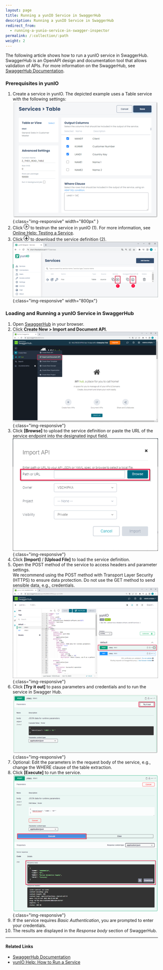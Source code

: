 ```yaml
---
layout: page
title: Running a yunIO Service in SwaggerHub
description: Running a yunIO Service in SwaggerHub
redirect_from:
  - running-a-yunio-service-in-swagger-inspector
permalink: /:collection/:path
weight: 2
---
```


The following article shows how to run a yunIO service in SwaggerHub.<br>
SwaggerHub is an OpenAPI design and documentation tool that allows validation of APIs.
For more information on the SwaggerHub, see [SwaggerHub Documentation](https://support.smartbear.com/swaggerhub/docs/).

### Prerequisites in yunIO

1. Create a service in yunIO. The depicted example uses a Table service with the following settings:<br>
![Table-Extraction](/img/contents/yunio/table-settings.png){:class="img-responsive" width="800px" }
2. Click ![run](/img/contents/yunio/run-icon.png) to testrun the service in yunIO (1). For more information, see [Online Help: Testing a Service](https://help.theobald-software.com/en/yunio/run-services#testing-a-service).
3. Click ![download-file](/img/contents/yunio/download.png) to download the service definition (2).<br>
![yunio-Services-Function-Download](/img/contents/yunio/yunio-run-services-function-download.png){:class="img-responsive" width="800px"}

### Loading and Running a yunIO Service in SwaggerHub

1. Open [SwaggerHub](https://app.swaggerhub.com/home) in your browser.
2. Click **Create New > Import and Document API**.<br>
![Swagger-Hub-Load-Service-1](/img/contents/yunio/swagger-hub-load.png){:class="img-responsive"}
3. Click **[Browse]** to upload the service definition or paste the URL of the service endpoint into the designated input field.<br>
![Swagger-Hub-Load-Service-2](/img/contents/yunio/swagger-hub-load-body.png){:class="img-responsive"}
4. Click **[Import]** / **[Upload File]** to load the service definition. 
5. Open the POST method of the service to access headers and parameter settings.<br>
We recommend using the POST method with Transport Layer Security (HTTPS) to ensure data protection. 
Do not use the GET method to send sensible data, e.g., credentials.<br>
![Swagger-Hub-Loaded](/img/contents/yunio/swagger-hub-loaded.png){:class="img-responsive"}
6. Click **[Try it out]** to pass parameters and credentials and to run the service in Swagger Hub.<br>
![Swagger-Hub-Try](/img/contents/yunio/swagger-hub-try.png){:class="img-responsive"}
7. Optional: Edit the parameters in the request body of the service, e.g., change the WHERE clause of the table extraction. 
8. Click **[Execute]** to run the service.<br>
![Swagger-Hub-Results](/img/contents/yunio/swagger-hub-results.png){:class="img-responsive"}
9. If the service requires *Basic Authentication*, you are prompted to enter your credentials.
10. The results are displayed in the *Response body* section of SwaggerHub.


******

#### Related Links
- [SwaggerHub Documentation](https://support.smartbear.com/swaggerhub-explore/docs/en/get-started.html)
- [yunIO Help: How to Run a Service](https://help.theobald-software.com/en/yunio#how-to-run-a-service)